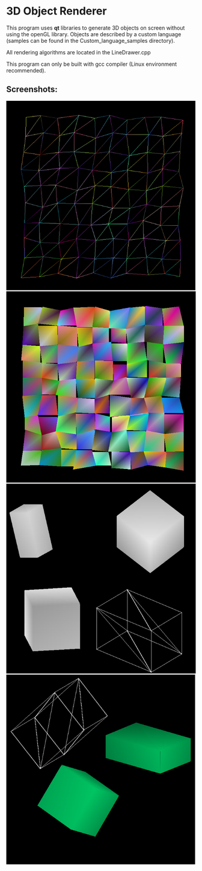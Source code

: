 # 3D Object Renderer
This program uses **qt** libraries to generate 3D objects on screen without using the openGL library. Objects are described by a custom language (samples can be found in the Custom_language_samples directory).

All rendering algorithms are located in the LineDrawer.cpp

This program can only be built with gcc compiler (Linux environment recommended).

## Screenshots:

![alt tag](Sample_outputs/image1.png)
![alt tag](Sample_outputs/image2.png)
![alt tag](Sample_outputs/image3.png)
![alt tag](Sample_outputs/image4.png)
